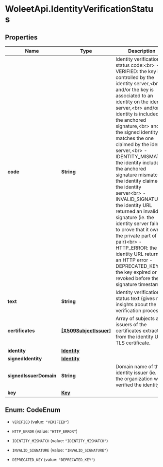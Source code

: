 # WoleetApi.IdentityVerificationStatus

## Properties

Name | Type | Description | Notes
------------ | ------------- | ------------- | -------------
**code** | **String** | Identity verification status code:&lt;br&gt; - VERIFIED: the key is controlled by the identity server,&lt;br&gt; and/or the key is associated to an identity on the identity server,&lt;br&gt; and/or the identity is included in the anchored signature,&lt;br&gt; and/or the signed identity matches the one claimed by the identity server,&lt;br&gt; - IDENTITY_MISMATCH: the identity included in the anchored signature mismatch the identity claimed by the identity server&lt;br&gt; - INVALID_SIGNATURE: the identity URL returned an invalid signature (ie. the identity server failed to prove that it owns the private part of key pair)&lt;br&gt; - HTTP_ERROR: the identity URL returned an HTTP error - DEPRECATED_KEY: the key expired or was revoked before the signature timestamp.  | [optional] 
**text** | **String** | Identity verification status text (gives more insights about the verification process). | [optional] 
**certificates** | [**[X509SubjectIssuer]**](X509SubjectIssuer.md) | Array of subjects and issuers of the certificates extracted from the identity URL&#39;s TLS certificate. | [optional] 
**identity** | [**Identity**](Identity.md) |  | [optional] 
**signedIdentity** | [**Identity**](Identity.md) |  | [optional] 
**signedIssuerDomain** | **String** | Domain name of the identity issuer (ie. of the organization who verified the identity). | [optional] 
**key** | [**Key**](Key.md) |  | [optional] 



## Enum: CodeEnum


* `VERIFIED` (value: `"VERIFIED"`)

* `HTTP_ERROR` (value: `"HTTP_ERROR"`)

* `IDENTITY_MISMATCH` (value: `"IDENTITY_MISMATCH"`)

* `INVALID_SIGNATURE` (value: `"INVALID_SIGNATURE"`)

* `DEPRECATED_KEY` (value: `"DEPRECATED_KEY"`)




